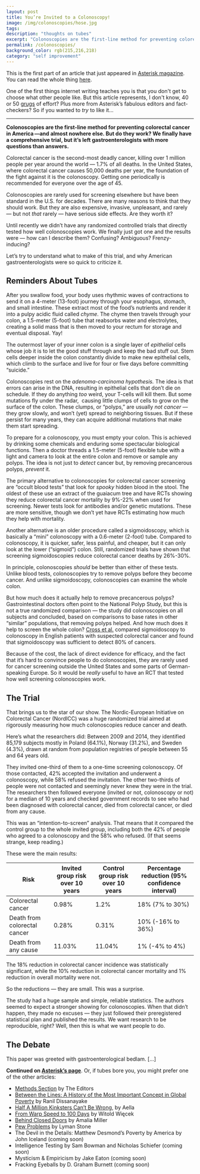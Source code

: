 ```yaml
---
layout: post
title: You’re Invited to a Colonoscopy!
image: /img/colonoscopies/hose.jpg
tags: 
description: "thoughts on tubes"
excerpt: "Colonoscopies are the first-line method for preventing colorectal cancer in America —and almost nowhere else. But do they work? We finally have a comprehensive trial, but it’s left gastroenterologists with more questions than answers."
permalink: /colonoscopies/
background_color: rgb(215,216,218)
category: "self improvement"
---
```


This is the first part of an article that just appeared in [Asterisk magazine](https://asteriskmag.com/). You can read the whole thing [here](https://asteriskmag.com/issues/04/you-re-invited-to-a-colonoscopy).

One of the first things internet writing teaches you is that you don't get to choose what other people like. But this article represents, I don't know, 40 or 50 [grugs](/grug/) of effort? Plus more from Asterisk’s fabulous editors and fact-checkers? So if you wanted to *try* to like it...

---

**Colonoscopies are the first-line method for preventing colorectal cancer in America —and almost nowhere else. But do they work? We finally have a comprehensive trial, but it’s left gastroenterologists with more questions than answers.**

Colorectal cancer is the second-most deadly cancer, killing over 1 million people per year around the world — 1.7% of all deaths. In the United States, where colorectal cancer causes 50,000 deaths per year, the foundation of the fight against it is the colonoscopy. Getting one periodically is recommended for everyone over the age of 45.

Colonoscopies are rarely used for screening elsewhere but have been standard in the U.S. for decades. There are many reasons to think that they should work. But they are also expensive, invasive, unpleasant, and rarely — but not _that_ rarely — have serious side effects. Are they worth it?

Until recently we didn’t have any randomized controlled trials that directly tested how well colonoscopies work. We finally just got one and the results were — how can I describe them? Confusing? Ambiguous? Frenzy-inducing?

Let’s try to understand what to make of this trial, and why American gastroenterologists were so quick to criticize it.

## Reminders About Tubes

After you swallow food, your body uses rhythmic waves of contractions to send it on a 4-meter (13-foot) journey through your esophagus, stomach, and small intestine. These extract most of the food’s nutrients and render it into a pulpy acidic fluid called _chyme_. The chyme then travels through your colon, a 1.5-meter (5-foot) tube that reabsorbs water and electrolytes, creating a solid mass that is then moved to your rectum for storage and eventual disposal. Yay!

The outermost layer of your inner colon is a single layer of _epithelial_ cells whose job it is to let the good stuff through and keep the bad stuff out. Stem cells deeper inside the colon constantly divide to make new epithelial cells, which climb to the surface and live for four or five days before committing “suicide.”

Colonoscopies rest on the _adenoma-carcinoma hypothesis._ The idea is that errors can arise in the DNA, resulting in epithelial cells that don’t die on schedule. If they do anything _too_ weird, your T-cells will kill them. But some mutations fly under the radar,  causing little clumps of cells to grow on the surface of the colon. These clumps, or “polyps,” are usually _not cancer_ — they grow slowly, and won’t (yet) spread to neighboring tissues. But if these persist for many years, they can acquire additional mutations that make them start spreading.

To prepare for a colonoscopy, you must empty your colon. This is achieved by drinking some chemicals and enduring some spectacular biological functions. Then a doctor threads a 1.5-meter (5-foot) flexible tube with a light and camera to look at the entire colon and remove or sample any polyps. The idea is not just to _detect_ cancer but, by removing precancerous polyps, _prevent_ it.

The primary alternative to colonoscopies for colorectal cancer screening are “occult blood tests” that look for _spooky_ hidden blood in the stool. The oldest of these use an extract of the guaiacum tree and have RCTs showing they reduce colorectal cancer mortality by 9%-22% when used for screening. Newer tests look for antibodies and/or genetic mutations. These are more sensitive, though we don’t yet have RCTs estimating how much they help with mortality.

Another alternative is an older procedure called a sigmoidoscopy, which is basically a “mini” colonoscopy with a 0.6-meter (2-foot) tube. Compared to colonoscopy, it is quicker, safer, less painful, and cheaper, but it can only look at the lower (“sigmoid”) colon. Still, randomized trials have shown that screening sigmoidoscopies reduce colorectal cancer deaths by 26%-30%.

In principle, colonoscopies _should_ be better than either of these tests. Unlike blood tests, colonoscopies try to remove polyps before they become cancer. And unlike sigmoidoscopy, colonoscopies can examine the whole colon.

But how much does it actually help to remove precancerous polyps? Gastrointestinal doctors often point to the National Polyp Study, but this is not a true randomized comparison — the study did colonoscopies on all subjects and concluded, based on comparisons to base rates in other “similar” populations, that removing polyps helped. And how much does it help to screen the whole colon? [Cross et al.](https://doi.org/10.1038/s41416-018-0335-z) compared sigmoidoscopy to colonoscopy in English patients with suspected colorectal cancer and found that sigmoidoscopy was sufficient to detect 80% of cancers.

Because of the cost, the lack of direct evidence for efficacy, and the fact that it’s hard to convince people to do colonoscopies, they are rarely used for cancer screening outside the United States and some parts of German-speaking Europe. So it would be _really_ useful to have an RCT that tested how well screening colonoscopies work.

## The Trial

That brings us to the star of our show. The Nordic-European Initiative on Colorectal Cancer (NordICC) was a huge randomized trial aimed at rigorously measuring how much colonoscopies reduce cancer and death.

Here’s what the researchers did: Between 2009 and 2014, they identified 85,179 subjects mostly in Poland (64.1%), Norway (31.2%), and Sweden (4.3%), drawn at random from population registries of people between 55 and 64 years old.

They invited one-third of them to a one-time screening colonoscopy. Of those contacted, 42% accepted the invitation and underwent a colonoscopy, while 58% refused the invitation. The other two-thirds of people were not contacted and seemingly never knew they were in the trial. The researchers then followed everyone (invited or not, colonoscopy or not) for a median of 10 years and checked government records to see who had been diagnosed with colorectal cancer, died from colorectal cancer, or died from any cause.

This was an “intention-to-screen” analysis. That means that it compared the control group to the whole invited group, including both the 42% of people who agreed to a colonoscopy and the 58% who refused. (If that seems strange, keep reading.)

These were the main results:

|Risk|Invited group risk over 10 years|Control group risk over 10 years | Percentage reduction (95% confidence interval)
|-|-|-|-|
|Colorectal cancer|0.98%|1.2%|18% (7% to 30%)|
|Death from colorectal cancer|0.28%|0.31%|10% (-16% to 36%)|
|Death from any cause|11.03%|11.04%|1% (-4% to 4%)|

The 18% reduction in colorectal cancer incidence was statistically significant, while the 10% reduction in colorectal cancer mortality and 1% reduction in overall mortality were not.

So the reductions — they are small. This was a surprise.

The study had a huge sample and simple, reliable statistics. The authors seemed to expect a stronger showing for colonoscopies. When that didn’t happen, they made no excuses — they just followed their preregistered statistical plan and published the results. We want research to be reproducible, right? Well, then this is what we want people to do.

## The Debate

This paper was greeted with gastroenterological bedlam. [...]

**Continued on [Asterisk’s page](https://asteriskmag.com/issues/04/you-re-invited-to-a-colonoscopy#the-debate)**. Or, if tubes bore you, you might prefer one of the other articles:

- [Methods Section](https://asteriskmag.com/issues/04/methods-section) by The Editors
- [Between the Lines: A History of the Most Important Concept in Global Poverty](https://asteriskmag.com/issues/04/between-the-lines-a-history-of-the-most-important-concept-in-global-poverty) by Ranil Dissanayake
- [Half A Million Kinksters Can’t Be Wrong](https://asteriskmag.com/issues/04/half-a-million-kinksters-can-t-be-wrong), by Aella
- [From Warp Speed to 100 Days](https://asteriskmag.com/issues/04/from-warp-speed-to-100-days) by Witold Więcek
- [Behind Closed Doors](https://asteriskmag.com/issues/04/behind-closed-doors) by Amalia Miller
- [Pew Problems](https://asteriskmag.com/issues/04/pew-problems) by Lyman Stone
- The Devil in the Details: Matthew Desmond’s Poverty by America by John Iceland (coming soon)
- Intelligence Testing by Sam Bowman and Nicholas Schiefer (coming soon)
- Mysticism & Empiricism by Jake Eaton (coming soon)
- Fracking Eyeballs by D. Graham Burnett (coming soon)